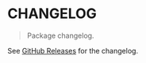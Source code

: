 # CHANGELOG

> Package changelog.

See [GitHub Releases](https://github.com/stdlib-js/math-strided-special-sqrt-by/releases) for the changelog.